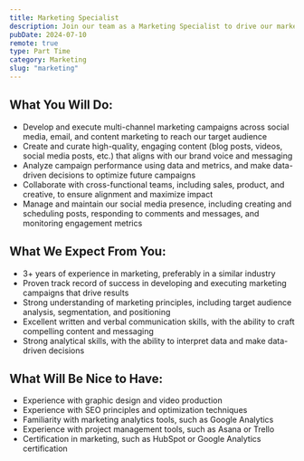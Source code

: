 ```yaml
---
title: Marketing Specialist
description: Join our team as a Marketing Specialist to drive our marketing campaigns and enhance brand awareness.
pubDate: 2024-07-10
remote: true
type: Part Time
category: Marketing
slug: "marketing"
---
```


## What You Will Do:

- Develop and execute multi-channel marketing campaigns across social media, email, and content marketing to reach our target audience
- Create and curate high-quality, engaging content (blog posts, videos, social media posts, etc.) that aligns with our brand voice and messaging
- Analyze campaign performance using data and metrics, and make data-driven decisions to optimize future campaigns
- Collaborate with cross-functional teams, including sales, product, and creative, to ensure alignment and maximize impact
- Manage and maintain our social media presence, including creating and scheduling posts, responding to comments and messages, and monitoring engagement metrics


## What We Expect From You:

- 3+ years of experience in marketing, preferably in a similar industry
- Proven track record of success in developing and executing marketing campaigns that drive results
- Strong understanding of marketing principles, including target audience analysis, segmentation, and positioning
- Excellent written and verbal communication skills, with the ability to craft compelling content and messaging
- Strong analytical skills, with the ability to interpret data and make data-driven decisions


## What Will Be Nice to Have:

- Experience with graphic design and video production
- Experience with SEO principles and optimization techniques
- Familiarity with marketing analytics tools, such as Google Analytics
- Experience with project management tools, such as Asana or Trello
- Certification in marketing, such as HubSpot or Google Analytics certification